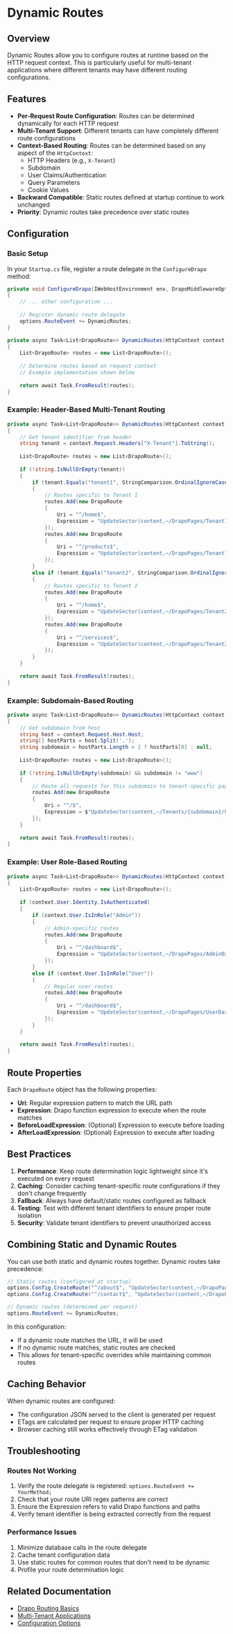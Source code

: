 # Dynamic Routes

## Overview

Dynamic Routes allow you to configure routes at runtime based on the HTTP request context. This is particularly useful for multi-tenant applications where different tenants may have different routing configurations.

## Features

- **Per-Request Route Configuration**: Routes can be determined dynamically for each HTTP request
- **Multi-Tenant Support**: Different tenants can have completely different route configurations
- **Context-Based Routing**: Routes can be determined based on any aspect of the `HttpContext`:
  - HTTP Headers (e.g., `X-Tenant`)
  - Subdomain
  - User Claims/Authentication
  - Query Parameters
  - Cookie Values
- **Backward Compatible**: Static routes defined at startup continue to work unchanged
- **Priority**: Dynamic routes take precedence over static routes

## Configuration

### Basic Setup

In your `Startup.cs` file, register a route delegate in the `ConfigureDrapo` method:

```csharp
private void ConfigureDrapo(IWebHostEnvironment env, DrapoMiddlewareOptions options)
{
    // ... other configuration ...
    
    // Register dynamic route delegate
    options.RouteEvent += DynamicRoutes;
}

private async Task<List<DrapoRoute>> DynamicRoutes(HttpContext context)
{
    List<DrapoRoute> routes = new List<DrapoRoute>();
    
    // Determine routes based on request context
    // Example implementation shown below
    
    return await Task.FromResult(routes);
}
```

### Example: Header-Based Multi-Tenant Routing

```csharp
private async Task<List<DrapoRoute>> DynamicRoutes(HttpContext context)
{
    // Get tenant identifier from header
    string tenant = context.Request.Headers["X-Tenant"].ToString();
    
    List<DrapoRoute> routes = new List<DrapoRoute>();
    
    if (!string.IsNullOrEmpty(tenant))
    {
        if (tenant.Equals("tenant1", StringComparison.OrdinalIgnoreCase))
        {
            // Routes specific to Tenant 1
            routes.Add(new DrapoRoute
            {
                Uri = "^/home$",
                Expression = "UpdateSector(content,~/DrapoPages/Tenant1Home.html)"
            });
            routes.Add(new DrapoRoute
            {
                Uri = "^/products$",
                Expression = "UpdateSector(content,~/DrapoPages/Tenant1Products.html)"
            });
        }
        else if (tenant.Equals("tenant2", StringComparison.OrdinalIgnoreCase))
        {
            // Routes specific to Tenant 2
            routes.Add(new DrapoRoute
            {
                Uri = "^/home$",
                Expression = "UpdateSector(content,~/DrapoPages/Tenant2Home.html)"
            });
            routes.Add(new DrapoRoute
            {
                Uri = "^/services$",
                Expression = "UpdateSector(content,~/DrapoPages/Tenant2Services.html)"
            });
        }
    }
    
    return await Task.FromResult(routes);
}
```

### Example: Subdomain-Based Routing

```csharp
private async Task<List<DrapoRoute>> DynamicRoutes(HttpContext context)
{
    // Get subdomain from host
    string host = context.Request.Host.Host;
    string[] hostParts = host.Split('.');
    string subdomain = hostParts.Length > 2 ? hostParts[0] : null;
    
    List<DrapoRoute> routes = new List<DrapoRoute>();
    
    if (!string.IsNullOrEmpty(subdomain) && subdomain != "www")
    {
        // Route all requests for this subdomain to tenant-specific pages
        routes.Add(new DrapoRoute
        {
            Uri = "^/$",
            Expression = $"UpdateSector(content,~/Tenants/{subdomain}/home.html)"
        });
    }
    
    return await Task.FromResult(routes);
}
```

### Example: User Role-Based Routing

```csharp
private async Task<List<DrapoRoute>> DynamicRoutes(HttpContext context)
{
    List<DrapoRoute> routes = new List<DrapoRoute>();
    
    if (context.User.Identity.IsAuthenticated)
    {
        if (context.User.IsInRole("Admin"))
        {
            // Admin-specific routes
            routes.Add(new DrapoRoute
            {
                Uri = "^/dashboard$",
                Expression = "UpdateSector(content,~/DrapoPages/AdminDashboard.html)"
            });
        }
        else if (context.User.IsInRole("User"))
        {
            // Regular user routes
            routes.Add(new DrapoRoute
            {
                Uri = "^/dashboard$",
                Expression = "UpdateSector(content,~/DrapoPages/UserDashboard.html)"
            });
        }
    }
    
    return await Task.FromResult(routes);
}
```

## Route Properties

Each `DrapoRoute` object has the following properties:

- **Uri**: Regular expression pattern to match the URL path
- **Expression**: Drapo function expression to execute when the route matches
- **BeforeLoadExpression**: (Optional) Expression to execute before loading
- **AfterLoadExpression**: (Optional) Expression to execute after loading

## Best Practices

1. **Performance**: Keep route determination logic lightweight since it's executed on every request
2. **Caching**: Consider caching tenant-specific route configurations if they don't change frequently
3. **Fallback**: Always have default/static routes configured as fallback
4. **Testing**: Test with different tenant identifiers to ensure proper route isolation
5. **Security**: Validate tenant identifiers to prevent unauthorized access

## Combining Static and Dynamic Routes

You can use both static and dynamic routes together. Dynamic routes take precedence:

```csharp
// Static routes (configured at startup)
options.Config.CreateRoute("^/about$", "UpdateSector(content,~/DrapoPages/About.html)");
options.Config.CreateRoute("^/contact$", "UpdateSector(content,~/DrapoPages/Contact.html)");

// Dynamic routes (determined per request)
options.RouteEvent += DynamicRoutes;
```

In this configuration:
- If a dynamic route matches the URL, it will be used
- If no dynamic route matches, static routes are checked
- This allows for tenant-specific overrides while maintaining common routes

## Caching Behavior

When dynamic routes are configured:
- The configuration JSON served to the client is generated per request
- ETags are calculated per request to ensure proper HTTP caching
- Browser caching still works effectively through ETag validation

## Troubleshooting

### Routes Not Working

1. Verify the route delegate is registered: `options.RouteEvent += YourMethod;`
2. Check that your route URI regex patterns are correct
3. Ensure the Expression refers to valid Drapo functions and paths
4. Verify tenant identifier is being extracted correctly from the request

### Performance Issues

1. Minimize database calls in the route delegate
2. Cache tenant configuration data
3. Use static routes for common routes that don't need to be dynamic
4. Profile your route determination logic

## Related Documentation

- [Drapo Routing Basics](../README.md)
- [Multi-Tenant Applications](./multi-tenant.md)
- [Configuration Options](./configuration.md)
